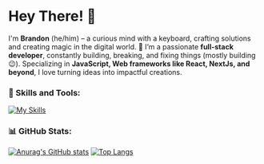 # Hey There! 👋

I'm **Brandon** (he/him) – a curious mind with a keyboard, crafting solutions and creating magic in the digital world. 🚀 I’m a passionate **full-stack developer**, constantly building, breaking, and fixing things (mostly building 😉). Specializing in **JavaScript, Web frameworks like React, NextJs, and beyond**, I love turning ideas into impactful creations. 


### 🚀 Skills and Tools:
[![My Skills](https://skillicons.dev/icons?i=remix,js,react,tailwind,docker,typescript,nextjs,mongodb,bootstrap,css,html)](https://skillicons.dev)


### 📊 GitHub Stats:
[![Anurag's GitHub stats](https://github-readme-stats.vercel.app/api?username=Brandon158-cmyk&show_icons=true&theme=dark)](https://github.com/Brandon158-cmyk/github-readme-stats)
[![Top Langs](https://github-readme-stats.vercel.app/api/top-langs/?username=Brandon158-cmyk)](https://github.com/anuraghazra/github-readme-stats)
